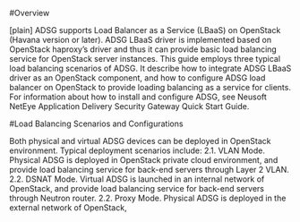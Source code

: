 #Overview

[plain]
ADSG supports Load Balancer as a Service (LBaaS) on OpenStack (Havana version or later).
ADSG LBaaS driver is implemented based on OpenStack haproxy’s driver and thus it can
provide basic load balancing service for OpenStack server instances.
This guide employs three typical load balancing scenarios of ADSG. It describe how to integrate
ADSG LBaaS driver as an OpenStack component, and how to configure ADSG load balancer on
OpenStack to provide loading balancing as a service for clients.
For information about how to install and configure ADSG, see Neusoft NetEye Application
Delivery Security Gateway Quick Start Guide.

#Load Balancing Scenarios and Configurations

Both physical and virtual ADSG devices can be deployed in OpenStack environment. Typical
deployment scenarios include:
2.1. VLAN Mode. Physical ADSG is deployed in OpenStack private cloud environment,
and provide load balancing service for back-end servers through Layer 2 VLAN.
2.2. DSNAT Mode. Virtual ADSG is launched in an internal network of OpenStack, and
provide load balancing service for back-end servers through Neutron router.
2.2. Proxy Mode. Physical ADSG is deployed in the external network of OpenStack,
